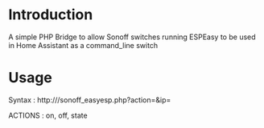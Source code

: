 # Introduction

A simple PHP Bridge to allow Sonoff switches running ESPEasy to be used in Home Assistant as a command_line switch

# Usage

Syntax : http://<IPADDRESS>/sonoff_easyesp.php?action=<ACTION>&ip=<SONOFF IP>

ACTIONS : on, off, state
